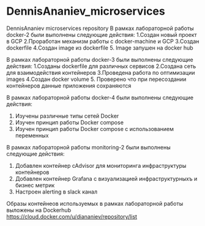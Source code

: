 # DennisAnaniev_microservices
DennisAnaniev microservices repository
В  рамках лабораторной работы docker-2 были выполнены следующие действия:
1.Создан новый проект в GCP
2.Проработан механизм работы с docker-machine и GCP
3.Создан dockerfile
4.Создан image из dockerfile
5. Image запушен на docker hub


В  рамках лабораторной работы docker-3 были выполнены следующие действия:
1.Созданы dockerfile для различных сервисов
2.Создана сеть для взаимодействия контейнеров
3.Проведена работа по оптимизации images
4.Создан docker volume
5. Проверено что при пересоздании контейнеров данные приложения сохраняются


В  рамках лабораторной работы docker-4 были выполнены следующие действия:
1. Изучены различные типы сетей Docker
2. Изучен принцип работы Docker compose
3. Изучен принцип работы Docker compose c использованием переменных


В  рамках лабораторной работы monitoring-2 были выполнены следующие действия:
1. Добавлен контейнер cAdvisor для мониторинга инфраструктуры контейнеров
2. Добавлен контейнер Grafana c визуализацией инфраструктурныхъ и бизнес метрик
3. Настроен alerting в slack канал

Образы контейнеов используемых в рамках лабораторной работы выложены на Dockerhub
https://cloud.docker.com/u/diananiev/repository/list

